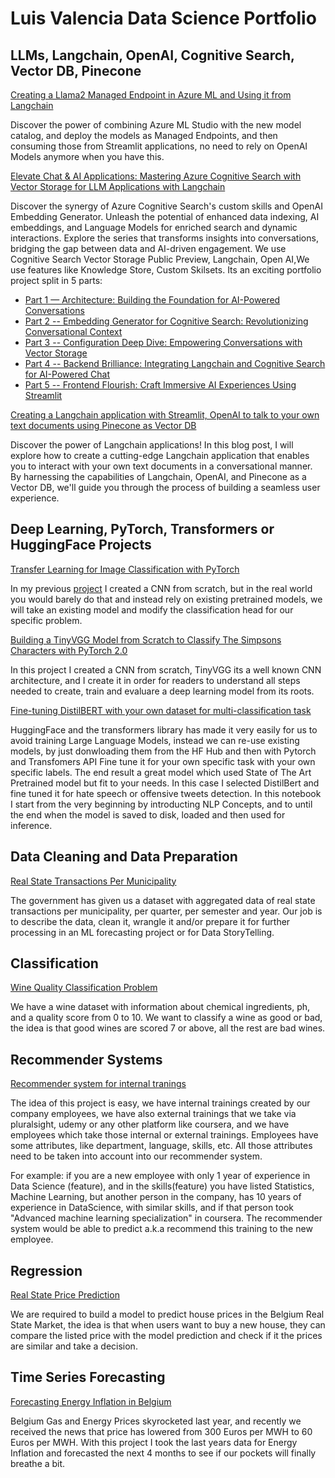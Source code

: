 Luis Valencia Data Science Portfolio
===============

## LLMs, Langchain, OpenAI, Cognitive Search, Vector DB, Pinecone

[Creating a Llama2 Managed Endpoint in Azure ML and Using it from Langchain]([https://github.com/levalencia/DataScience-Portfolio/blob/main/LangChainWithTextFile/LangChainWithTextFile.ipynb](https://github.com/levalencia/DataScience-Portfolio/tree/main/Llama2WithLangchainAndAzureml))

Discover the power of combining Azure ML Studio with the new model catalog, and deploy the models as Managed Endpoints, and then consuming those from Streamlit applications, no need to rely on OpenAI Models anymore when you have this.


[Elevate Chat & AI Applications: Mastering Azure Cognitive Search with Vector Storage for LLM Applications with Langchain](https://github.com/levalencia/DataScience-Portfolio/blob/main/ElevateChat&AIApplications/Index.ipynb)

Discover the synergy of Azure Cognitive Search's custom skills and OpenAI Embedding Generator. Unleash the potential of enhanced data indexing, AI embeddings, and Language Models for enriched search and dynamic interactions. Explore the  series that transforms insights into conversations, bridging the gap between data and AI-driven engagement. We use Cognitive Search Vector Storage Public Preview, Langchain, Open AI,We use features like Knowledge Store, Custom Skilsets. Its an exciting portfolio project split in 5 parts:

* [ Part 1 — Architecture: Building the Foundation for AI-Powered Conversations](ElevateChat&AIApplications/Part1%20--%20Architecture:%20%20Building%20the%20Foundation%20for%20AI-Powered%20Conversations.ipynb)
* [Part 2 -- Embedding Generator for Cognitive Search: Revolutionizing Conversational Context](ElevateChat&AIApplications/Part2%20--%20Embedding%20Generator%20for%20Cognitive%20Search:%20Revolutionizing%20Conversational%20Context.ipynb)
* [Part 3 -- Configuration Deep Dive: Empowering Conversations with Vector Storage](ElevateChat&AIApplications/Part3%20--%20Configuration%20Deep%20Dive:%20Empowering%20Conversations%20with%20Vector%20Storage.ipynb)
* [Part 4 -- Backend Brilliance: Integrating Langchain and Cognitive Search for AI-Powered Chat](ElevateChat&AIApplications/Part4%20--%20%20Backend%20Brilliance:%20Integrating%20Langchain%20and%20Cognitive%20Search%20for%20AI-Powered%20Chats.ipynb)
* [Part 5 -- Frontend Flourish: Craft Immersive AI Experiences Using Streamlit](ElevateChat&AIApplications/Part5%20--%20%20Frontend%20Flourish:%20Craft%20Immersive%20AI%20Experiences%20Using%20Streamlit.ipynb)



[Creating a Langchain application with Streamlit, OpenAI to talk to your own text documents using Pinecone as Vector DB](https://github.com/levalencia/DataScience-Portfolio/blob/main/LangChainWithTextFile/LangChainWithTextFile.ipynb)

Discover the power of Langchain applications! In this blog post, I will explore how to create a cutting-edge Langchain application that enables you to interact with your own text documents in a conversational manner. By harnessing the capabilities of  Langchain, OpenAI, and Pinecone as a Vector DB, we'll guide you through the process of building a seamless user experience.



## Deep Learning, PyTorch, Transformers or  HuggingFace Projects

[Transfer Learning for Image Classification with PyTorch](https://github.com/levalencia/DataScience-Portfolio/blob/main/TransferLearningWithPytorch/Transfer_Learning_for_Image_Classification.ipynb)

In my previous [project](https://github.com/levalencia/DataScience-Portfolio/blob/main/SimpsonsClassifier/Pytorch%20-%20Simpsons%20Multi%20Classifier.ipynb) I created a CNN from scratch, but in the real world you would barely do that and instead rely on existing pretrained models, we will take an existing model and modify the classification head for our specific problem.


[Building a TinyVGG Model from Scratch to Classify The Simpsons Characters with PyTorch 2.0](https://github.com/levalencia/DataScience-Portfolio/blob/main/SimpsonsClassifier/Pytorch%20-%20Simpsons%20Multi%20Classifier.ipynb)

In this project I created a CNN from scratch, TinyVGG its a well known CNN architecture, and I create it in order for readers to understand all steps needed to create, train and evaluare a deep learning model from its roots.


[Fine-tuning DistilBERT with your own dataset for multi-classification task](https://github.com/levalencia/DataScience-Portfolio/blob/main/FineTuningDistilbert/HateSpeechFineTuningWithDistilberta.ipynb)

HuggingFace and the transformers library has made it very easily for us to avoid training Large Language Models, instead we can re-use existing models, by just donwloading them from the HF Hub and then with Pytorch and Transfomers API Fine tune it for your own specific task with your own specific labels. The end result a great model which used State of The Art Pretrained model but fit to your needs.  In this case I selected DistilBert and fine tuned it for hate speech or offensive tweets detection.  In this notebook I start from the very beginning by introducting NLP Concepts, and to until the end when the model is saved to disk, loaded and then used for inference.

## Data Cleaning and Data Preparation


[Real State Transactions Per Municipality](RealStateTransactionsPerMunicipality/Real%20State%20Analysis.ipynb)

The government has given us a dataset with aggregated data of real state transactions per municipality, per quarter, per semester and year. Our job is to describe the data, clean it, wrangle it and/or prepare it for further processing in an ML forecasting project or for Data StoryTelling.



## Classification
  

[Wine Quality Classification Problem](WineClassification/WineClassificationProject.ipynb)

We have a wine dataset with information about chemical ingredients, ph, and a quality score from 0 to 10. We want to classify a wine as good or bad, the idea is that good wines are scored 7 or above, all the rest are bad wines.



## Recommender Systems


[Recommender system for  internal tranings](RecommenderSystemsTraining/TrainingRecomendations.ipynb)

The idea of this project is easy, we have internal trainings created by our company employees, we have also external trainings that we take via pluralsight, udemy or any other platform like coursera, and we have employees which take those internal or external trainings. Employees have some attributes, like department, language, skills, etc. All those attributes need to be taken into account into our recommender system.

For example: if you are a new employee with only 1 year of experience in Data Science (feature), and in the skills(feature) you have listed Statistics, Machine Learning, but another person in the company, has 10 years of experience in DataScience, with similar skills, and if that person took "Advanced machine learning specialization" in coursera. The recommender system would be able to predict a.k.a recommend this training to the new employee.




## Regression

[Real State Price Prediction](RealStatePricePrediction/Demo.ipynb)

We are required to build a model to predict house prices in the Belgium Real State Market, the idea is that when users want to buy a new house, they can compare the listed price with the model prediction and check if it the prices are similar and take a decision.


## Time Series Forecasting

[Forecasting Energy Inflation in Belgium](ForecastEnergyInflationBelgium/Sarimax.ipynb)

Belgium Gas and Energy Prices skyrocketed last year, and recently we received the news that price has lowered from 300 Euros per MWH to 60 Euros per MWH. With this project I took the last years data for Energy Inflation and forecasted the next 4 months to see if our pockets will finally breathe a bit.


